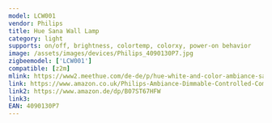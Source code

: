 ```yaml
---
model: LCW001
vendor: Philips
title: Hue Sana Wall Lamp
category: light
supports: on/off, brightness, colortemp, colorxy, power-on behavior
image: /assets/images/devices/Philips_4090130P7.jpg
zigbeemodel: ['LCW001']
compatible: [z2m]
mlink: https://www2.meethue.com/de-de/p/hue-white-and-color-ambiance-sana-wandleuchte/4090130P9
link: https://www.amazon.co.uk/Philips-Ambiance-Dimmable-Controlled-Compatible/dp/B07FY38KKM
link2: https://www.amazon.de/dp/B07ST67HFW
link3: 
EAN: 4090130P7
---
```

